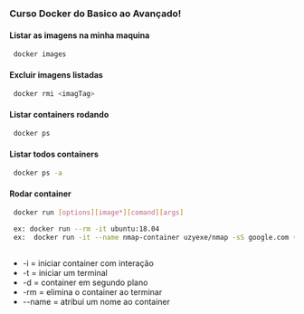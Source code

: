  ### Curso Docker do Basico ao Avançado!

 
 
 #### Listar as imagens na minha maquina 

```sh
 docker images 
```

#### Excluir imagens listadas

```sh
 docker rmi <imagTag>
```


#### Listar containers rodando

```sh
 docker ps 
```

#### Listar todos containers 

```sh
 docker ps -a

```

#### Rodar container  

```sh
 docker run [options][image*][comand][args]

 ex: docker run --rm -it ubuntu:18.04
 ex:  docker run -it --name nmap-container uzyexe/nmap -sS google.com (rodando nmap no host google.com)
 
```
- -i =  iniciar container com interação
- -t = iniciar um terminal 
- -d = container em segundo plano 
- -rm = elimina o container ao terminar 
- --name = atribui um nome ao container